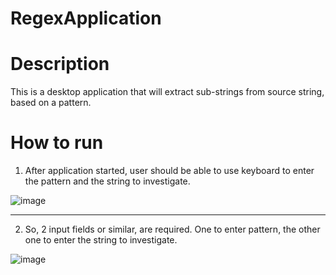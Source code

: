 # RegexApplication

# Description
This is a desktop application that will extract sub-strings from source string, based on a pattern.

# How to run

1. After application started, user should be able to use keyboard to enter the pattern and the string to investigate.

![image](https://user-images.githubusercontent.com/72825756/162381950-4b5e2ca3-e52e-4e09-834f-84efe031c9d6.png)


---------------------------------

2. So, 2 input fields or similar, are required. One to enter pattern, the other one to enter the string to investigate. 

![image](https://user-images.githubusercontent.com/72825756/162382212-ac8e15fc-1603-4af7-a0b1-c3c2a7c9b228.png)

